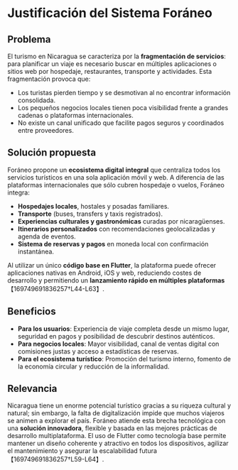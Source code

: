 # Justificación del Sistema Foráneo

## Problema

El turismo en Nicaragua se caracteriza por la **fragmentación de servicios**: para planificar un viaje es necesario buscar en múltiples aplicaciones o sitios web por hospedaje, restaurantes, transporte y actividades.  Esta fragmentación provoca que:

- Los turistas pierden tiempo y se desmotivan al no encontrar información consolidada.
- Los pequeños negocios locales tienen poca visibilidad frente a grandes cadenas o plataformas internacionales.
- No existe un canal unificado que facilite pagos seguros y coordinados entre proveedores.

## Solución propuesta

Foráneo propone un **ecosistema digital integral** que centraliza todos los servicios turísticos en una sola aplicación móvil y web.  A diferencia de las plataformas internacionales que sólo cubren hospedaje o vuelos, Foráneo integra:

- **Hospedajes locales**, hostales y posadas familiares.
- **Transporte** (buses, transfers y taxis registrados).
- **Experiencias culturales y gastronómicas** curadas por nicaragüenses.
- **Itinerarios personalizados** con recomendaciones geolocalizadas y agenda de eventos.
- **Sistema de reservas y pagos** en moneda local con confirmación instantánea.

Al utilizar un único **código base en Flutter**, la plataforma puede ofrecer aplicaciones nativas en Android, iOS y web, reduciendo costes de desarrollo y permitiendo un **lanzamiento rápido en múltiples plataformas**【169749691836257†L44-L63】.

## Beneficios

- **Para los usuarios**: Experiencia de viaje completa desde un mismo lugar, seguridad en pagos y posibilidad de descubrir destinos auténticos.
- **Para negocios locales**: Mayor visibilidad, canal de ventas digital con comisiones justas y acceso a estadísticas de reservas.
- **Para el ecosistema turístico**: Promoción del turismo interno, fomento de la economía circular y reducción de la informalidad.

## Relevancia

Nicaragua tiene un enorme potencial turístico gracias a su riqueza cultural y natural; sin embargo, la falta de digitalización impide que muchos viajeros se animen a explorar el país.  Foráneo atiende esta brecha tecnológica con una **solución innovadora**, flexible y basada en las mejores prácticas de desarrollo multiplataforma.  El uso de Flutter como tecnología base permite mantener un diseño coherente y atractivo en todos los dispositivos, agilizar el mantenimiento y asegurar la escalabilidad futura【169749691836257†L59-L64】.
